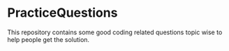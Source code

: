 # PracticeQuestions
This repository contains some good coding related questions topic wise to help people get the solution. 
